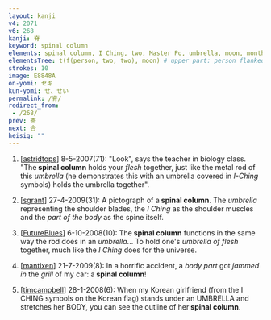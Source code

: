 ```yaml
---
layout: kanji
v4: 2071
v6: 268
kanji: 脊
keyword: spinal column
elements: spinal column, I Ching, two, Master Po, umbrella, moon, month, flesh, part of the body
elementsTree: t(f(person, two, two), moon) # upper part: person flanked by two, two
strokes: 10
image: E8848A
on-yomi: セキ
kun-yomi: せ、せい
permalink: /脊/
redirect_from:
 - /268/
prev: 茶
next: 合
heisig: ""
---
```


1) [<a href="http://kanji.koohii.com/profile/astridtops">astridtops</a>] 8-5-2007(71): &quot;Look&quot;, says the teacher in biology class. &quot;The<strong> spinal column</strong> holds your <em>flesh</em> together, just like the metal rod of this <em>umbrella</em> (he demonstrates this with an umbrella covered in <em>I-Ching</em> symbols) holds the umbrella together&quot;.

2) [<a href="http://kanji.koohii.com/profile/sgrant">sgrant</a>] 27-4-2009(31): A pictograph of a<strong> spinal column</strong>. The <em>umbrella</em> representing the shoulder blades, the <em>I Ching</em> as the shoulder muscles and the <em>part of the body</em> as the spine itself.

3) [<a href="http://kanji.koohii.com/profile/FutureBlues">FutureBlues</a>] 6-10-2008(10): The<strong> spinal column</strong> functions in the same way the rod does in an <em>umbrella</em>... To hold one&#039;s <em>umbrella of flesh</em> together, much like the <em>I Ching</em> does for the universe.

4) [<a href="http://kanji.koohii.com/profile/mantixen">mantixen</a>] 21-7-2009(8): In a horrific accident, a <em>body part</em> got <em>jammed in</em> the <em>grill</em> of my car: a<strong> spinal column</strong>!

5) [<a href="http://kanji.koohii.com/profile/timcampbell">timcampbell</a>] 28-1-2008(6): When my Korean girlfriend (from the I CHING symbols on the Korean flag) stands under an UMBRELLA and stretches her BODY, you can see the outline of her<strong> spinal column</strong>.

